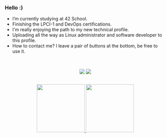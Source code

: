 ### Hello :)  

-  I’m currently studying at 42 School.
-  Finishing the LPCI-1 and DevOps certifications.
-  I'm really enjoying the path to my new technical profile.
-  Uploading all the way as Linux administrator and software developer to this profile.
-  How to contact me? I leave a pair of buttons at the bottom, be free to use it.

##

<div align="center">
  <br>
  <a href = "mailto:gbarulls@gmail.com"><img src="https://img.shields.io/badge/Gmail-D14836?style=for-the-badge&logo=gmail&logoColor=white"></a>
  <a href="https://www.linkedin.com/in/guillem-barulls-casades%C3%BAs-9906001a/" target="_blank"><img src="https://img.shields.io/badge/-LinkedIn-%230077B5?style=for-the-badge&logo=linkedin&logoColor=white" target="_blank"></a> 
</div>

##

<div align="center">
  <a href="https://github.com/zikocult">
  <img height="150em" src="https://github-readme-stats.vercel.app/api?username=zikocult&show_icons=true&theme=panda&include_all_commits=true&count_private=true"/>
  <img height="150em" src="https://github-readme-stats.vercel.app/api/top-langs/?username=zikocult&layout=compact&langs_count=7&theme=panda"/>
</div>

##

<div style="display: inline_block"><br>
</div>

##

